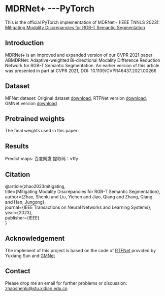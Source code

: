 # MDRNet+ ---PyTorch
This is the official PyTorch implementation of MDRNet+ (IEEE TNNLS 2023): [Mitigating Modality Discrepancies for RGB-T Semantic Segmentation](https://ieeexplore.ieee.org/document/10008228)
## Introduction
MDRNet+ is an improved and expanded version of our CVPR 2021 paper ABMDRNet: Adaptive-weighted Bi-directional Modality Difference Reduction Network for RGB-T Semantic Segmentation. An earlier version of this article was presented in part at CVPR 2021, DOI: 10.1109/CVPR46437.2021.00266
## Dataset
MFNet dataset: Original dataset [download](https://www.mi.t.u-tokyo.ac.jp/static/projects/mil_multispectral/), RTFNet version [download](https://github.com/yuxiangsun/RTFNet), GMNet version [download](https://github.com/Jinfu0913/GMNet)
## Pretrained weights
The final weights used in this paper:
## Results
Predict maps: 百度网盘 提取码：v1fy
## Citation
@article{zhao2023mitigating,  
  title={Mitigating Modality Discrepancies for RGB-T Semantic Segmentation},  
  author={Zhao, Shenlu and Liu, Yichen and Jiao, Qiang and Zhang, Qiang and Han, Jungong},  
  journal={IEEE Transactions on Neural Networks and Learning Systems},  
  year={2023},  
  publisher={IEEE}  
}
## Acknowledgement
The implement of this project is based on the code of [RTFNet](https://github.com/yuxiangsun/RTFNet) provided by Yuxiang Sun and [GMNet](https://github.com/Jinfu0913/GMNet)
## Contact
Please drop me an email for further problems or discussion: zhaoshenlu@stu.xidian.edu.cn
